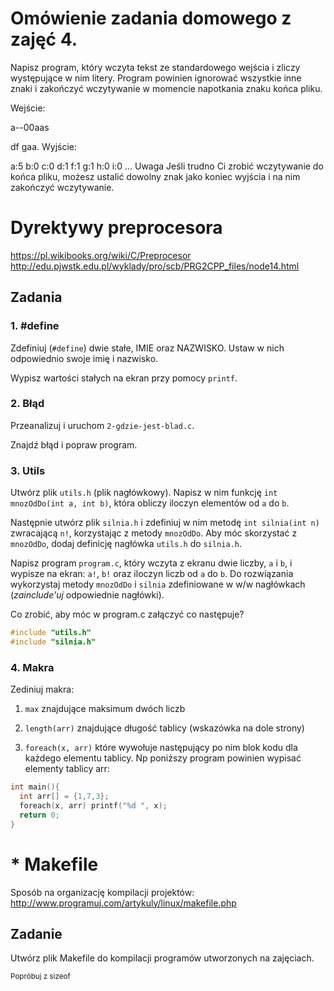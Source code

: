# Omówienie zadania domowego z zajęć 4.

Napisz program, który wczyta tekst ze standardowego wejścia i zliczy występujące w nim litery. Program powinien ignorować wszystkie inne znaki i zakończyć wczytywanie w momencie napotkania znaku końca pliku.

Wejście:

a--00aas


df   gaa.
Wyjście:

a:5
b:0
c:0
d:1
f:1
g:1
h:0
i:0
...
Uwaga Jeśli trudno Ci zrobić wczytywanie do końca pliku, możesz ustalić dowolny znak jako koniec wyjścia i na nim zakończyć wczytywanie.


# Dyrektywy preprocesora
https://pl.wikibooks.org/wiki/C/Preprocesor
http://edu.pjwstk.edu.pl/wyklady/pro/scb/PRG2CPP_files/node14.html

## Zadania

### 1. #define
Zdefiniuj (`#define`) dwie stałe, IMIE oraz NAZWISKO. Ustaw w nich odpowiednio swoje imię i nazwisko.

Wypisz wartości stałych na ekran przy pomocy `printf`.

### 2. Błąd
Przeanalizuj i uruchom `2-gdzie-jest-blad.c`.

Znajdź błąd i popraw program.

### 3. Utils
Utwórz plik `utils.h` (plik nagłówkowy).
Napisz w nim funkcję `int mnozOdDo(int a, int b)`, która obliczy iloczyn elementów od `a` do `b`.

Następnie utwórz plik `silnia.h` i zdefiniuj w nim metodę `int silnia(int n)` zwracającą `n!`, korzystając z metody `mnozOdDo`.
Aby móc skorzystać z `mnozOdDo`, dodaj definicję nagłówka `utils.h` do `silnia.h`.

Napisz program `program.c`, który wczyta z ekranu dwie liczby, `a` i `b`, i wypisze na ekran:
`a!`, `b!` oraz iloczyn liczb od `a` do `b`.
Do rozwiązania wykorzystaj metody `mnozOdDo` i `silnia` zdefiniowane w w/w nagłówkach (*zainclude'uj* odpowiednie nagłówki).

Co zrobić, aby móc w program.c załączyć co następuje?
```c
#include "utils.h"
#include "silnia.h"
```

### 4. Makra
Zediniuj makra:

1. `max` znajdujące maksimum dwóch liczb

1. `length(arr)` znajdujące długość tablicy (wskazówka na dole strony)

1. `foreach(x, arr)` które wywołuje następujący po nim blok kodu dla każdego elementu tablicy.
Np poniższy program powinien wypisać elementy tablicy arr:
```c
int main(){
  int arr[] = {1,7,3};
  foreach(x, arr) printf("%d ", x);
  return 0;
}
```



# * Makefile
Sposób na organizację kompilacji projektów: http://www.programuj.com/artykuly/linux/makefile.php

## Zadanie
Utwórz plik Makefile do kompilacji programów utworzonych na zajęciach.











<sub>Popróbuj z sizeof</sub>
